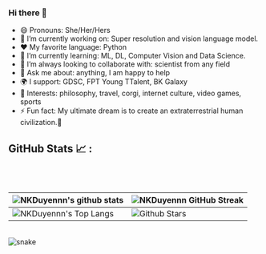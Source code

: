 
### Hi there 👋

- 😄 Pronouns: She/Her/Hers 
- 🔭 I’m currently working on: Super resolution and vision language model.
- :heart: My favorite language: Python
- 🌱 I’m currently learning: ML, DL, Computer Vision and Data Science.
- 👯 I’m always looking to collaborate with: scientist from any field
- 💬 Ask me about: anything, I am happy to help
- 🌍 I support: GDSC, FPT Young TTalent, BK Galaxy
- 💜 Interests: philosophy, travel, corgi, internet culture, video games, sports
- ⚡ Fun fact: My ultimate dream is to create an extraterrestrial human civilization.🖖


## GitHub Stats 📈 :

<br>
  <br>

| ![NKDuyennn's github stats](https://github-readme-stats.vercel.app/api?username=NKDuyennn&show_icons=true&theme=tokyonight) | ![NKDuyennn GitHub Streak](https://github-readme-streak-stats.herokuapp.com/?user=NKDuyennn&theme=tokyonight) |
| --- | --- |
| ![NKDuyennn's Top Langs](https://github-readme-stats.vercel.app/api/top-langs/?username=NKDuyennn&theme=tokyonight&layout=compact) | ![Github Stars](https://github-readme-stats.vercel.app/api?username=NKDuyennn&show_icons=true&locale=en&count_private=true&hide_rank=true&custom_title=My%20GitHub%20Stats&disable_animations=true&theme=tokyonight) |


<br>

<!-- ![Snake animation](https://github.com/NKDuyennn/NKDuyennn/blob/output/github-contribution-grid-snake.svg) -->

<div>
  <img src="https://github.com/NKDuyennn/NKDuyennn/raw/output/github-contribution-grid-snake.svg" alt="snake"></center>
</div>

<!-- ## 📚 &nbsp;My Projects -->

